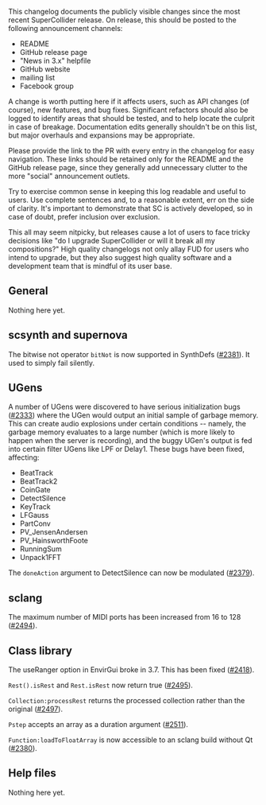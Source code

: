 This changelog documents the publicly visible changes since the most recent SuperCollider release. On release, this should be posted to the following announcement channels:

- README
- GitHub release page
- "News in 3.x" helpfile
- GitHub website
- mailing list
- Facebook group

A change is worth putting here if it affects users, such as API changes (of course), new features, and bug fixes. Significant refactors should also be logged to identify areas that should be tested, and to help locate the culprit in case of breakage. Documentation edits generally shouldn't be on this list, but major overhauls and expansions may be appropriate.

Please provide the link to the PR with every entry in the changelog for easy navigation. These links should be retained only for the README and the GitHub release page, since they generally add unnecessary clutter to the more "social" announcement outlets.

Try to exercise common sense in keeping this log readable and useful to users. Use complete sentences and, to a reasonable extent, err on the side of clarity. It's important to demonstrate that SC is actively developed, so in case of doubt, prefer inclusion over exclusion.

This all may seem nitpicky, but releases cause a lot of users to face tricky decisions like "do I upgrade SuperCollider or will it break all my compositions?" High quality changelogs not only allay FUD for users who intend to upgrade, but they also suggest high quality software and a development team that is mindful of its user base.

## General ##

Nothing here yet.

## scsynth and supernova ##

The bitwise not operator `bitNot` is now supported in SynthDefs ([#2381](https://github.com/supercollider/supercollider/pull/2381)). It used to simply fail silently.

## UGens ##

A number of UGens were discovered to have serious initialization bugs ([#2333](https://github.com/supercollider/supercollider/issues/2333)) where the UGen would output an initial sample of garbage memory. This can create audio explosions under certain conditions -- namely, the garbage memory evaluates to a large number (which is more likely to happen when the server is recording), and the buggy UGen's output is fed into certain filter UGens like LPF or Delay1. These bugs have been fixed, affecting:

- BeatTrack
- BeatTrack2
- CoinGate
- DetectSilence
- KeyTrack
- LFGauss
- PartConv
- PV_JensenAndersen
- PV_HainsworthFoote
- RunningSum
- Unpack1FFT

The `doneAction` argument to DetectSilence can now be modulated ([#2379](https://github.com/supercollider/supercollider/pull/2379)).

## sclang ##

The maximum number of MIDI ports has been increased from 16 to 128 ([#2494](https://github.com/supercollider/supercollider/pull/2494)).

## Class library ##

The useRanger option in EnvirGui broke in 3.7. This has been fixed ([#2418](https://github.com/supercollider/supercollider/pull/2418)).

`Rest().isRest` and `Rest.isRest` now return true ([#2495](https://github.com/supercollider/supercollider/pull/2495)).

`Collection:processRest` returns the processed collection rather than the original ([#2497](https://github.com/supercollider/supercollider/pull/2497)).

`Pstep` accepts an array as a duration argument ([#2511](https://github.com/supercollider/supercollider/pull/2511)).

`Function:loadToFloatArray` is now accessible to an sclang build without Qt ([#2380](https://github.com/supercollider/supercollider/pull/2380)).

## Help files ##

Nothing here yet.